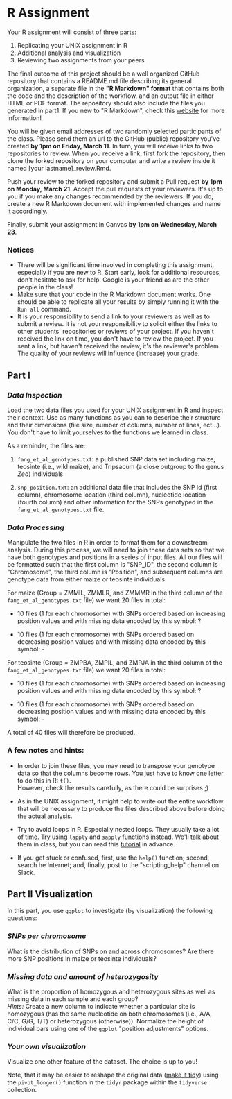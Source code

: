 # R Assignment

Your R assignment will consist of three parts:

1. Replicating your UNIX assignment in R
2. Additional analysis and visualization
3. Reviewing two assignments from your peers

The final outcome of this project should be a well organized GitHub repository
that contains a README.md file describing its general organization, a separate file
in the **"R Markdown" format** that contains both the code and the description of
the workflow, and an output file in either HTML or PDF format. The repository
should also include the files you generated in part1. If you new to
"R Markdown", check this [website](https://rmarkdown.rstudio.com/) for more
information!

You will be given email addresses of two randomly selected participants of the
class. Please send them an url to the GitHub (public) repository you've created
**by 1pm on Friday, March 11**.
In turn, you will receive links to two repositories to review. When you receive
a link, first fork the repository, then clone the forked repository on your
computer and write a review inside it named [your lastname]_review.Rmd.

Push your review to the forked repository and submit a Pull request
**by 1pm on Monday, March 21**. Accept the pull requests of your reviewers.
It's up to you if you make any changes recommended by the reviewers. If you do,
create a new R Markdown document with implemented changes and name it accordingly.

Finally, submit your assignment in Canvas **by 1pm on Wednesday, March 23**.

### Notices
* There will be significant time involved in completing this assignment,
especially if you are new to R. Start early, look for additional resources,
don't hesitate to ask for help. Google is your friend as are the other people
in the class!
* Make sure that your code in the R Markdown document works. One should be able to
replicate all your results by simply running it with the `Run all` command.
* It is your responsibility to send a link to your reviewers as well as to submit
a review. It is not your responsibility to solicit either the links to other
students' repositories or reviews of your project. If you haven't received
the link on time, you don't have to review the project. If you sent a link, but
haven't received the review, it's the reviewer's problem. The quality of your
reviews will influence (increase) your grade.

## Part I
### _Data Inspection_

Load the two data files you used for your UNIX assignment in R and inspect their
context. Use as many functions as you can to describe their structure and their
dimensions (file size, number of columns, number of lines, ect...). You don't
have to limit yourselves to the functions we learned in class.

As a reminder, the files are:

1. `fang_et_al_genotypes.txt`: a published SNP data set including maize, teosinte
(i.e., wild maize), and Tripsacum (a close outgroup to the genus _Zea_) individuals

2. `snp_position.txt`: an additional data file that includes the SNP id (first column),
chromosome location (third column), nucleotide location (fourth column) and other
information for the SNPs genotyped in the `fang_et_al_genotypes.txt` file.

### _Data Processing_

Manipulate the two files in R in order to format them for a downstream analysis.
During this process, we will need to join these data sets so that we have both
genotypes and positions in a series of input files. All our files will be formatted
such that the first column is "SNP_ID", the second column is "Chromosome", the
third column is "Position", and subsequent columns are genotype data from either
maize or teosinte individuals.

For maize (Group = ZMMIL, ZMMLR, and ZMMMR in the third column of the `fang_et_al_genotypes.txt` file) we want 20 files in total:

* 10 files (1 for each chromosome) with SNPs ordered based on increasing position values and with missing data encoded by this symbol: ?

* 10 files (1 for each chromosome) with SNPs ordered based on decreasing position values and with missing data encoded by this symbol: -

For teosinte (Group = ZMPBA, ZMPIL, and ZMPJA in the third column of the `fang_et_al_genotypes.txt` file) we want 20 files in total:

* 10 files (1 for each chromosome) with SNPs ordered based on increasing position values and with missing data encoded by this symbol: ?

* 10 files (1 for each chromosome) with SNPs ordered based on decreasing position values and with missing data encoded by this symbol: -

A total of 40 files will therefore be produced.

### A few notes and hints:
* In order to join these files, you may need to transpose your genotype data so
that the columns become rows.  You just have to know one letter to do this in R: `t()`.  
However, check the results carefully, as there could be surprises ;)

* As in the UNIX assignment, it might help to write out the entire workflow that
will be necessary to produce the files described above before doing the actual analysis.

* Try to avoid loops in R. Especially nested loops. They usually take a lot of
time. Try using `lapply` and `sapply` functions instead. We'll talk about them
in class, but you can read this [tutorial](https://eeob-biodata.github.io/EEOB546-R/08-lists-and-functions/index.html)
in advance.

* If you get stuck or confused, first, use the `help()` function; second, search
he Internet; and, finally, post to the "scripting_help" channel on Slack.

## Part II Visualization
In this part, you use `ggplot` to investigate (by visualization) the following questions:

### _SNPs per chromosome_
What is the distribution of SNPs on and across chromosomes?
Are there more SNP positions in maize or teosinte individuals?

### _Missing data and amount of heterozygosity_
What is the proportion of homozygous and heterozygous sites as well as missing data in each sample and each group?  
_Hints:_
Create a new column to indicate whether a particular site is homozygous (has the
  same nucleotide on both chromosomes (i.e., A/A, C/C, G/G, T/T) or heterozygous
  (otherwise)).
Normalize the height of individual bars using one of the `ggplot` "position adjustments" options.

### _Your own visualization_
Visualize one other feature of the dataset. The choice is up to you!

Note, that it may be easier to reshape the original data ([make it tidy](https://www.jstatsoft.org/article/view/v059i10)) using the `pivot_longer()` function in the `tidyr` package within the `tidyverse` collection.
